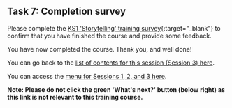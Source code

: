## Task 7: Completion survey

Please complete the [KS1 'Storytelling' training survey](https://ncce.io/yMTtBJ){:target="_blank"} to confirm that you have finished the course and provide some feedback.

You have now completed the course. Thank you, and well done!

You can go back to the [list of contents for this session (Session 3) here](https://projects.raspberrypi.org/en/projects/KS1StorytellingTraining_Session3_GBICi1b).

You can access the [menu for Sessions 1, 2, and 3 here](https://projects.raspberrypi.org/en/pathways/ks1-storytellingtraining-gbici1b).

**Note: Please do not click the green 'What's next?' button (below right) as this link is not relevant to this training course.**
